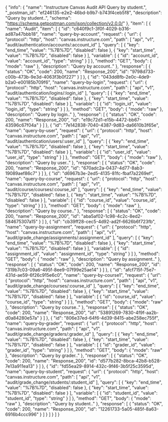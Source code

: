 {
  "info": {
    "name": "Instructure Canvas Audit API Query by student.",
    "_postman_id": "ef246135-e2e2-46bd-b9b7-b743f4ceb5f8",
    "description": "Query by student..",
    "schema": "https://schema.getpostman.com/json/collection/v2.0.0/"
  },
  "item": [
    {
      "name": "Audit",
      "item": [
        {
          "id": "c640f9c1-3f0f-4029-b316-ad87a47bbb18",
          "name": "query-by-account",
          "request": {
            "url": {
              "protocol": "http",
              "host": "canvas.instructure.com",
              "path": [
                "api",
                "v1",
                "audit/authentication/accounts/:account_id"
              ],
              "query": [
                {
                  "key": "end_time",
                  "value": "%7B%7D",
                  "disabled": false
                },
                {
                  "key": "start_time",
                  "value": "%7B%7D",
                  "disabled": false
                }
              ],
              "variable": [
                {
                  "id": "account_id",
                  "value": "account_id",
                  "type": "string"
                }
              ]
            },
            "method": "GET",
            "body": {
              "mode": "raw"
            },
            "description": "Query by account.."
          },
          "response": [
            {
              "status": "OK",
              "code": 200,
              "name": "Response_200",
              "id": "9798d733-c00b-473b-9e3d-4063f3b0f227"
            }
          ]
        },
        {
          "id": "043dd8fb-2e0c-4de9-b2a0-e00185b709f6",
          "name": "query-by-login",
          "request": {
            "url": {
              "protocol": "http",
              "host": "canvas.instructure.com",
              "path": [
                "api",
                "v1",
                "audit/authentication/logins/:login_id"
              ],
              "query": [
                {
                  "key": "end_time",
                  "value": "%7B%7D",
                  "disabled": false
                },
                {
                  "key": "start_time",
                  "value": "%7B%7D",
                  "disabled": false
                }
              ],
              "variable": [
                {
                  "id": "login_id",
                  "value": "login_id",
                  "type": "string"
                }
              ]
            },
            "method": "GET",
            "body": {
              "mode": "raw"
            },
            "description": "Query by login.."
          },
          "response": [
            {
              "status": "OK",
              "code": 200,
              "name": "Response_200",
              "id": "e19c72d1-e15b-4472-bb67-43596c67f04a"
            }
          ]
        },
        {
          "id": "7e142838-7040-4387-9d83-da6610b3f65e",
          "name": "query-by-user",
          "request": {
            "url": {
              "protocol": "http",
              "host": "canvas.instructure.com",
              "path": [
                "api",
                "v1",
                "audit/authentication/users/:user_id"
              ],
              "query": [
                {
                  "key": "end_time",
                  "value": "%7B%7D",
                  "disabled": false
                },
                {
                  "key": "start_time",
                  "value": "%7B%7D",
                  "disabled": false
                }
              ],
              "variable": [
                {
                  "id": "user_id",
                  "value": "user_id",
                  "type": "string"
                }
              ]
            },
            "method": "GET",
            "body": {
              "mode": "raw"
            },
            "description": "Query by user.."
          },
          "response": [
            {
              "status": "OK",
              "code": 200,
              "name": "Response_200",
              "id": "670adc2a-0437-4d77-8ab3-19089aef86c7"
            }
          ]
        },
        {
          "id": "d6967b3e-2ed5-4135-81fc-fbaf7a2269ef",
          "name": "query-by-course",
          "request": {
            "url": {
              "protocol": "http",
              "host": "canvas.instructure.com",
              "path": [
                "api",
                "v1",
                "audit/course/courses/:course_id"
              ],
              "query": [
                {
                  "key": "end_time",
                  "value": "%7B%7D",
                  "disabled": false
                },
                {
                  "key": "start_time",
                  "value": "%7B%7D",
                  "disabled": false
                }
              ],
              "variable": [
                {
                  "id": "course_id",
                  "value": "course_id",
                  "type": "string"
                }
              ]
            },
            "method": "GET",
            "body": {
              "mode": "raw"
            },
            "description": "Query by course.."
          },
          "response": [
            {
              "status": "OK",
              "code": 200,
              "name": "Response_200",
              "id": "aba5af02-1c98-4c2c-8ed2-584675307a15"
            }
          ]
        },
        {
          "id": "cb39ff28-cec5-4d92-ad2f-6626b6f723fb",
          "name": "query-by-assignment",
          "request": {
            "url": {
              "protocol": "http",
              "host": "canvas.instructure.com",
              "path": [
                "api",
                "v1",
                "audit/grade_change/assignments/:assignment_id"
              ],
              "query": [
                {
                  "key": "end_time",
                  "value": "%7B%7D",
                  "disabled": false
                },
                {
                  "key": "start_time",
                  "value": "%7B%7D",
                  "disabled": false
                }
              ],
              "variable": [
                {
                  "id": "assignment_id",
                  "value": "assignment_id",
                  "type": "string"
                }
              ]
            },
            "method": "GET",
            "body": {
              "mode": "raw"
            },
            "description": "Query by assignment.."
          },
          "response": [
            {
              "status": "OK",
              "code": 200,
              "name": "Response_200",
              "id": "319b7c03-09a6-495f-8ee9-07f99e25ae14"
            }
          ]
        },
        {
          "id": "afcf715f-75e7-431d-ae59-6f26c915e6c0",
          "name": "query-by-course1",
          "request": {
            "url": {
              "protocol": "http",
              "host": "canvas.instructure.com",
              "path": [
                "api",
                "v1",
                "audit/grade_change/courses/:course_id"
              ],
              "query": [
                {
                  "key": "end_time",
                  "value": "%7B%7D",
                  "disabled": false
                },
                {
                  "key": "start_time",
                  "value": "%7B%7D",
                  "disabled": false
                }
              ],
              "variable": [
                {
                  "id": "course_id",
                  "value": "course_id",
                  "type": "string"
                }
              ]
            },
            "method": "GET",
            "body": {
              "mode": "raw"
            },
            "description": "Query by course.."
          },
          "response": [
            {
              "status": "OK",
              "code": 200,
              "name": "Response_200",
              "id": "53891269-7830-4f9f-aa2b-d0a84280e57a"
            }
          ]
        },
        {
          "id": "806e37ed-64f6-4d39-8415-abe258ec755f",
          "name": "query-by-grader",
          "request": {
            "url": {
              "protocol": "http",
              "host": "canvas.instructure.com",
              "path": [
                "api",
                "v1",
                "audit/grade_change/graders/:grader_id"
              ],
              "query": [
                {
                  "key": "end_time",
                  "value": "%7B%7D",
                  "disabled": false
                },
                {
                  "key": "start_time",
                  "value": "%7B%7D",
                  "disabled": false
                }
              ],
              "variable": [
                {
                  "id": "grader_id",
                  "value": "grader_id",
                  "type": "string"
                }
              ]
            },
            "method": "GET",
            "body": {
              "mode": "raw"
            },
            "description": "Query by grader.."
          },
          "response": [
            {
              "status": "OK",
              "code": 200,
              "name": "Response_200",
              "id": "d577b282-8bca-42b8-b528-7e13a911ea13"
            }
          ]
        },
        {
          "id": "fd55ea29-8914-432c-9f46-3b5f25c3595d",
          "name": "query-by-student",
          "request": {
            "url": {
              "protocol": "http",
              "host": "canvas.instructure.com",
              "path": [
                "api",
                "v1",
                "audit/grade_change/students/:student_id"
              ],
              "query": [
                {
                  "key": "end_time",
                  "value": "%7B%7D",
                  "disabled": false
                },
                {
                  "key": "start_time",
                  "value": "%7B%7D",
                  "disabled": false
                }
              ],
              "variable": [
                {
                  "id": "student_id",
                  "value": "student_id",
                  "type": "string"
                }
              ]
            },
            "method": "GET",
            "body": {
              "mode": "raw"
            },
            "description": "Query by student.."
          },
          "response": [
            {
              "status": "OK",
              "code": 200,
              "name": "Response_200",
              "id": "12261733-5a05-485f-8a63-6916b4ccc996"
            }
          ]
        }
      ]
    }
  ]
}